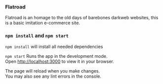 ### Flatroad

Flatroad is an homage to the old days of barebones darkweb websites, this is a basic imitation e-commerce site.

### `npm install` and `npm start`

`npm install` will install all needed dependencies

`npm start` Runs the app in the development mode.\
Open [http://localhost:3000](http://localhost:3000) to view it in your browser.

The page will reload when you make changes.\
You may also see any lint errors in the console.
